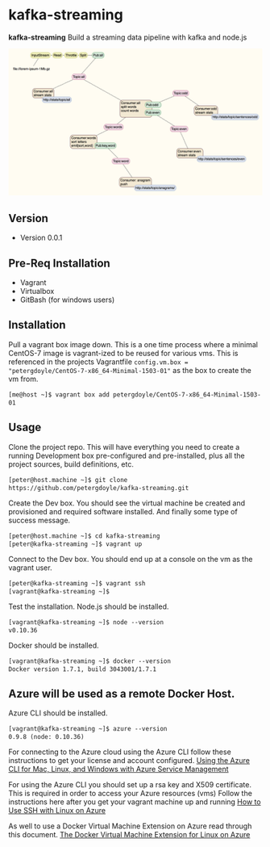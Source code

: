 
kafka-streaming
======
**kafka-streaming** Build a streaming data pipeline with kafka and node.js

![Topology](ScreenShot.png)

## Version
* Version 0.0.1

## Pre-Req Installation
* Vagrant
* Virtualbox
* GitBash (for windows users)

## Installation
Pull a vagrant box image down. This is a one time process where a minimal CentOS-7 image is vagrant-ized to be reused for various vms. This is referenced in the projects Vagrantfile ```config.vm.box = "petergdoyle/CentOS-7-x86_64-Minimal-1503-01"``` as the box to create the vm from.
```
[me@host ~]$ vagrant box add petergdoyle/CentOS-7-x86_64-Minimal-1503-01
```

## Usage
Clone the project repo. This will have everything you need to create a running Development box pre-configured and pre-installed, plus all the project sources, build definitions, etc.
```console
[peter@host.machine ~]$ git clone https://github.com/petergdoyle/kafka-streaming.git
```

Create the Dev box. You should see the virtual machine be created and provisioned and required software installed. And finally some type of success message.
```console
[peter@host.machine ~]$ cd kafka-streaming
[peter@kafka-streaming ~]$ vagrant up
```

Connect to the Dev box. You should end up at a console on the vm as the vagrant user.
```console
[peter@kafka-streaming ~]$ vagrant ssh
[vagrant@kafka-streaming ~]$
```

Test the installation.
Node.js should be installed.
```console
[vagrant@kafka-streaming ~]$ node --version
v0.10.36
```
Docker should be installed.
```console
[vagrant@kafka-streaming ~]$ docker --version
Docker version 1.7.1, build 3043001/1.7.1
```

**Azure will be used as a remote Docker Host.**
--
Azure CLI should be installed.
```console
[vagrant@kafka-streaming ~]$ azure --version
0.9.8 (node: 0.10.36)
```

For connecting to the Azure cloud using the Azure CLI follow these instructions to get your license and account configured.
[Using the Azure CLI for Mac, Linux, and Windows with Azure Service Management](https://azure.microsoft.com/en-us/documentation/articles/virtual-machines-command-line-tools/)

For using the Azure CLI you should set up a rsa key and X509 certificate. This is required in order to access your Azure resources (vms)
Follow the instructions here after you get your vagrant machine up and running  [How to Use SSH with Linux on Azure](https://azure.microsoft.com/en-us/documentation/articles/virtual-machines-linux-use-ssh-key/)

As well to use a Docker Virtual Machine Extension on Azure read through this document. [The Docker Virtual Machine Extension for Linux on Azure](https://azure.microsoft.com/en-us/documentation/articles/virtual-machines-docker-vm-extension/)
